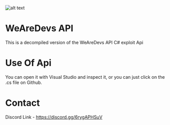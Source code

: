 ![alt text](https://i.imgur.com/Wl02r9g.png)

# WeAreDevs API

This is a decompiled version of the WeAreDevs API C# exploit Api

# Use Of Api

You can open it with Visual Studio and inspect it,
or you can just click on the .cs file on Github.

# Contact

Discord Link - https://discord.gg/6rygAPHSuV

